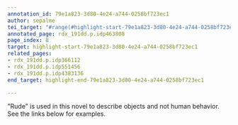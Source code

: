 ```yaml
---
annotation_id: 79e1a823-3d80-4e24-a744-0258bf723ec1
author: sepalme
tei_target: "#range(#highlight-start-79e1a823-3d80-4e24-a744-0258bf723ec1, #highlight-end-79e1a823-3d80-4e24-a744-0258bf723ec1)"
annotated_page: rdx_191dd.p.idp463808
page_index: 8
target: highlight-start-79e1a823-3d80-4e24-a744-0258bf723ec1
related_pages:
- rdx_191dd.p.idp366112
- rdx_191dd.p.idp551456
- rdx_191dd.p.idp4383136
end_target: highlight-end-79e1a823-3d80-4e24-a744-0258bf723ec1

---
```

"Rude" is used in this novel to describe objects and not human behavior.  See the links below for examples.